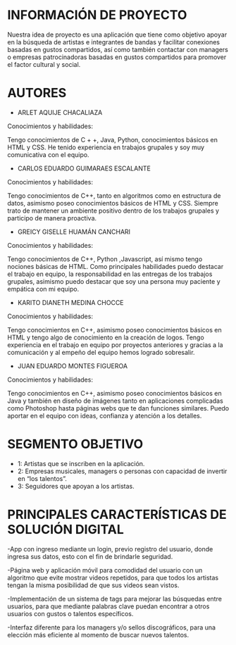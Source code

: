 # INFORMACIÓN DE PROYECTO
Nuestra idea de proyecto es una aplicación que tiene como objetivo apoyar en la búsqueda de artistas e integrantes de bandas y facilitar conexiones basadas en gustos compartidos, así como también contactar con managers o empresas patrocinadoras basadas en gustos compartidos para promover el factor cultural y social.

# AUTORES
*  ARLET AQUIJE CHACALIAZA

Conocimientos y habilidades:

Tengo conocimientos de C + +, Java, Python, conocimientos básicos en HTML y CSS. He tenido experiencia en trabajos grupales y soy muy comunicativa con el equipo.

*  CARLOS EDUARDO GUIMARAES ESCALANTE

Conocimientos y habilidades:

Tengo conocimientos de C++, tanto en algoritmos como en estructura de datos, asimismo poseo conocimientos básicos de HTML y CSS. Siempre trato de mantener un ambiente positivo dentro de los trabajos grupales y participo de manera proactiva.

*  GREICY GISELLE HUAMÁN CANCHARI

Conocimientos y habilidades:

Tengo conocimientos de C++, Python ,Javascript, así mismo tengo nociones básicas de HTML.
Como principales habilidades puedo destacar el trabajo en equipo, la responsabilidad en las entregas de los trabajos grupales, asimismo puedo destacar que soy una persona muy paciente y empática con mi equipo.

*  KARITO DIANETH MEDINA CHOCCE

Conocimientos y habilidades: 

Tengo conocimientos en C++, asimismo poseo conocimientos básicos en HTML y tengo algo de conocimiento en la creación de logos. Tengo experiencia en el trabajo en equipo por proyectos anteriores y gracias a la comunicación y al empeño del equipo hemos logrado sobresalir.

*  JUAN EDUARDO MONTES FIGUEROA

Conocimientos y habilidades: 

Tengo conocimientos en C++, asimismo poseo conocimientos básicos en Java y también en diseño de imágenes tanto en aplicaciones complicadas como Photoshop hasta páginas webs que te dan funciones similares. Puedo aportar en el equipo con ideas, confianza y atención a los detalles.

# SEGMENTO OBJETIVO
* 1: Artistas que se inscriben en la aplicación. 
* 2: Empresas musicales, managers o personas con capacidad de invertir en “los talentos”. 
* 3: Seguidores que apoyan a los artistas.

# PRINCIPALES CARACTERÍSTICAS DE SOLUCIÓN DIGITAL
-App con ingreso mediante un login, previo registro del usuario, donde ingresa sus datos, esto con el fin de brindarle seguridad.

-Página web y aplicación móvil para comodidad del usuario con un algoritmo que evite mostrar videos repetidos, para que todos los artistas tengan la misma posibilidad de que sus videos sean vistos.

-Implementación de un sistema de tags para mejorar las búsquedas entre usuarios, para que mediante palabras clave puedan encontrar a otros usuarios con gustos o talentos específicos.

-Interfaz diferente para los managers y/o sellos discográficos, para una elección más eficiente al momento de buscar nuevos talentos.




